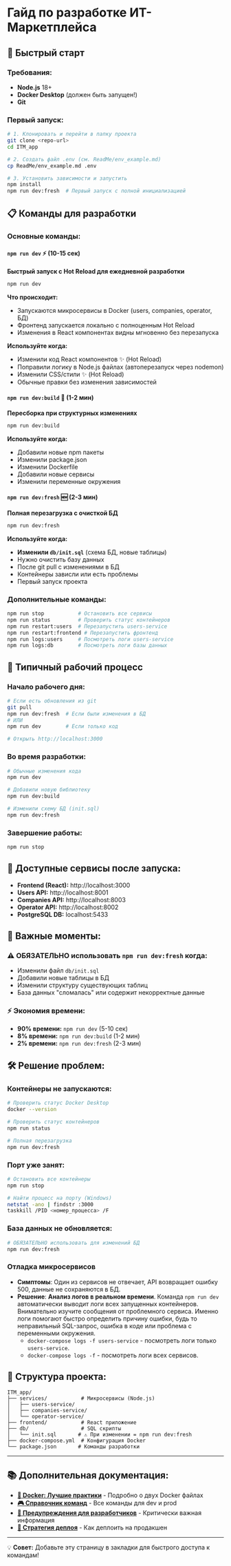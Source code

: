 # Гайд по разработке ИТ-Маркетплейса

## 🚀 Быстрый старт

### Требования:
- **Node.js** 18+
- **Docker Desktop** (должен быть запущен!)
- **Git**

### Первый запуск:
```bash
# 1. Клонировать и перейти в папку проекта
git clone <repo-url>
cd ITM_app

# 2. Создать файл .env (см. ReadMe/env_example.md)
cp ReadMe/env_example.md .env

# 3. Установить зависимости и запустить
npm install
npm run dev:fresh  # Первый запуск с полной инициализацией
```

## 📋 Команды для разработки

### Основные команды:

#### `npm run dev` ⚡ (10-15 сек)
**Быстрый запуск с Hot Reload для ежедневной разработки**
```bash
npm run dev
```
**Что происходит:**
- Запускаются микросервисы в Docker (users, companies, operator, БД)
- Фронтенд запускается локально с полноценным Hot Reload
- Изменения в React компонентах видны мгновенно без перезапуска

**Используйте когда:**
- Изменили код React компонентов ✨ (Hot Reload)
- Поправили логику в Node.js файлах (автоперезапуск через nodemon)
- Изменили CSS/стили ✨ (Hot Reload)
- Обычные правки без изменения зависимостей

#### `npm run dev:build` 🔧 (1-2 мин)
**Пересборка при структурных изменениях**
```bash
npm run dev:build
```
**Используйте когда:**
- Добавили новые npm пакеты
- Изменили package.json
- Изменили Dockerfile
- Добавили новые сервисы
- Изменили переменные окружения

#### `npm run dev:fresh` 🆕 (2-3 мин)
**Полная перезагрузка с очисткой БД**
```bash
npm run dev:fresh
```
**Используйте когда:**
- **Изменили `db/init.sql`** (схема БД, новые таблицы)
- Нужно очистить базу данных
- После git pull с изменениями в БД
- Контейнеры зависли или есть проблемы
- Первый запуск проекта

### Дополнительные команды:

```bash
npm run stop           # Остановить все сервисы
npm run status         # Проверить статус контейнеров
npm run restart:users  # Перезапустить users-service
npm run restart:frontend # Перезапустить фронтенд
npm run logs:users     # Посмотреть логи users-service
npm run logs:db        # Посмотреть логи базы данных
```

## 🔄 Типичный рабочий процесс

### Начало рабочего дня:
```bash
# Если есть обновления из git
git pull
npm run dev:fresh  # Если были изменения в БД
# ИЛИ
npm run dev        # Если только код

# Открыть http://localhost:3000
```

### Во время разработки:
```bash
# Обычные изменения кода
npm run dev

# Добавили новую библиотеку
npm run dev:build

# Изменили схему БД (init.sql)
npm run dev:fresh
```

### Завершение работы:
```bash
npm run stop
```

## 📱 Доступные сервисы после запуска:

- **Frontend (React):** http://localhost:3000
- **Users API:** http://localhost:8001
- **Companies API:** http://localhost:8003
- **Operator API:** http://localhost:8002
- **PostgreSQL DB:** localhost:5433

## 🚨 Важные моменты:

### ⚠️ ОБЯЗАТЕЛЬНО использовать `npm run dev:fresh` когда:
- Изменили файл `db/init.sql`
- Добавили новые таблицы в БД
- Изменили структуру существующих таблиц
- База данных "сломалась" или содержит некорректные данные

### ⚡ Экономия времени:
- **90% времени:** `npm run dev` (5-10 сек)
- **8% времени:** `npm run dev:build` (1-2 мин)
- **2% времени:** `npm run dev:fresh` (2-3 мин)

## 🛠️ Решение проблем:

### Контейнеры не запускаются:
```bash
# Проверить статус Docker Desktop
docker --version

# Проверить статус контейнеров
npm run status

# Полная перезагрузка
npm run dev:fresh
```

### Порт уже занят:
```bash
# Остановить все контейнеры
npm run stop

# Найти процесс на порту (Windows)
netstat -ano | findstr :3000
taskkill /PID <номер_процесса> /F
```

### База данных не обновляется:
```bash
# ОБЯЗАТЕЛЬНО использовать для изменений БД
npm run dev:fresh
```

### Отладка микросервисов

- **Симптомы**: Один из сервисов не отвечает, API возвращает ошибку 500, данные не сохраняются в БД.
- **Решение**: **Анализ логов в реальном времени**. Команда `npm run dev` автоматически выводит логи всех запущенных контейнеров. Внимательно изучите сообщения от проблемного сервиса. Именно логи помогают быстро определить причину ошибки, будь то неправильный SQL-запрос, ошибка в коде или проблема с переменными окружения.
    - `docker-compose logs -f users-service` - посмотреть логи только `users-service`.
    - `docker-compose logs -f` - посмотреть логи всех сервисов.


## 📁 Структура проекта:

```
ITM_app/
├── services/           # Микросервисы (Node.js)
│   ├── users-service/
│   ├── companies-service/
│   └── operator-service/
├── frontend/           # React приложение
├── db/                 # SQL скрипты
│   └── init.sql       # ⚠️ При изменении = npm run dev:fresh
├── docker-compose.yml  # Конфигурация Docker
└── package.json       # Команды разработки
```

---

## 📚 Дополнительная документация:

- **[🐳 Docker: Лучшие практики](docker_best_practices.md)** - Подробно о двух Docker файлах
- **[🎮 Справочник команд](commands_reference.md)** - Все команды для dev и prod
- **[🚨 Предупреждения для разработчиков](developer_warnings.md)** - Критически важная информация
- **[🚀 Стратегия деплоя](deployment_strategy.md)** - Как деплоить на продакшен

---
💡 **Совет:** Добавьте эту страницу в закладки для быстрого доступа к командам!
